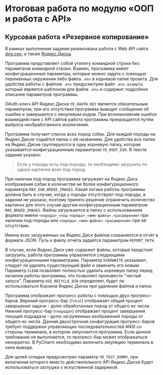 # Итоговая работа по модулю «ООП и работа с API»

## Курсовая работа «Резервное копирование»

В рамках выполнения задания реализована работа с Web API сайта [dog.ceo](https://dog.ceo/api/),
а также [Яндекс.Диска](https://yandex.ru/dev/disk-api/doc/ru/).

Программа представляет собой утилиту командной строки без параметров командной строки.
Взамен, программа имеет конфигурационные параметры, которые можно задать с помощью переменных окружения
либо файла `.env` в корневой папке проекта. Для удобства работы с файлом `.env` предусмотрен файл `.env.example`,
который явряется шаблоном для файла `.env` и содержит подробное описание параметров программы.

OAuth-ключ API Яндекс.Диска `YD_OAUTH_KEY` является обязательным параметром, при его отсутствии программа
выводит сообщение об ошибке и завершается с ненулевым кодом.
При возникновении ошибок взаимодействия с API сайтов работа программы прекращается путём выброса необработанного исключения.

Программа получает список всех пород собак. Для каждой породы на Яндекс.Диске содаётся папка с её названием.
Для удобства все папки на Яндекс.Диске группируются в одну корневую папку, которая указывается конфигурационным
параметром `YD_ROOT_DIR`.
В тексте задания указано:
> Если у породы есть под-породы, то необходимо загрузить по одной картинки всех под-пород.

При наличии под-пород программа загружает на Яндекс.Диск изображения собак в количестве не более
конфигурационного параметра `MAX_SUB_BREED_IMAGES`. Какая логика работы программы должна быть
в случае, когда у породы отсутствуют под-породы, в задании не указано, поэтому принято решение
ограничить количество картинок для этого случая другим конфигурационным параметром `MAX_BREED_IMAGES`.
Файлы загружаются в папку с использованием формата имени `<порода>_<под-порода>_<имя-файла>.<расширение>`
при наличии под-породы или `<порода>_<имя-файла>.<расширение>` при её отсутствии.

Имена всех загруженных на Яндекс.Диск файлов сохраняются в отчёт в формате JSON. Путь к файлу отчёта
задаётся параметром `REPORT_PATH`.

В случае, если Яндекс.Диск уже содержит файлы, которые предстоит загрузить, работа программы управляется
следующими конфигурационными параметрами. Параметр `OVERWRITE` указывает, следует ли удалить существующий
файл и заменить его новым. Параметр `CLEAN` позволяет полностью удалить корневую папку перед началом
работы программы, что позволяет произвести "чистый запуск". Параметр `USE_RECYCLE_BIN` определяет, будет
ли использоваться Корзина Яндекс.Диска при удалении файлов и папок.

Программа отображает прогресс работы с помощью двух прогресс-баров.
Верхний прогресс-бар (`Total`) отображает общий процент завершения задачи - долю обработанных пород от общего их числа.
Нижний прогресс-бар (`<порода>`) отображает процент завершения текущей подзадачи - долю загруженных изображений породы от общего их числа.
Данная двухстрочная конфигурация прогресс-баров требует поддержки управляющих последовательностей ANSI со стороны
терминала, в котором запускается программа. Если данное требование не выполняется, то прогресс-бар может
отображаться некорретно. В PyCharm необходимо включить эмуляцию терминала в окне вывода.

Для целей отладки предусмотрен параметр `YD_TEST_DUMMY`, при включении которого вместо
действительного API Яндекс.Диска будет использоваться заглушка с искуственной задержкой.
